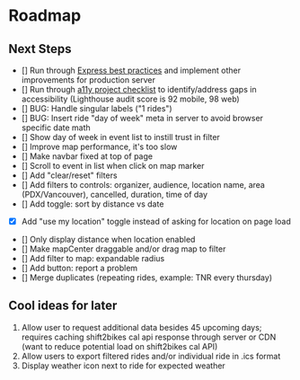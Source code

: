 # Roadmap

## Next Steps

- [] Run through [Express best practices](http://expressjs.com/en/advanced/best-practice-performance.html) and implement other improvements for production server
- [] Run through [a11y project checklist](https://a11yproject.com/checklist/) to identify/address gaps in accessibility (Lighthouse audit score is 92 mobile, 98 web)
- [] BUG: Handle singular labels ("1 rides")
- [] BUG: Insert ride "day of week" meta in server to avoid browser specific date math
- [] Show day of week in event list to instill trust in filter
- [] Improve map performance, it's too slow
- [] Make navbar fixed at top of page
- [] Scroll to event in list when click on map marker
- [] Add "clear/reset" filters
- [] Add filters to controls: organizer, audience, location name, area (PDX/Vancouver), cancelled, duration, time of day
- [] Add toggle: sort by distance vs date
- [x] Add "use my location" toggle instead of asking for location on page load
- [] Only display distance when location enabled
- [] Make mapCenter draggable and/or drag map to filter
- [] Add filter to map: expandable radius
- [] Add button: report a problem
- [] Merge duplicates (repeating rides, example: TNR every thursday)

## Cool ideas for later

1. Allow user to request additional data besides 45 upcoming days; requires caching shift2bikes cal api response through server or CDN (want to reduce potential load on shift2bikes cal API)
1. Allow users to export filtered rides and/or individual ride in .ics format
1. Display weather icon next to ride for expected weather
